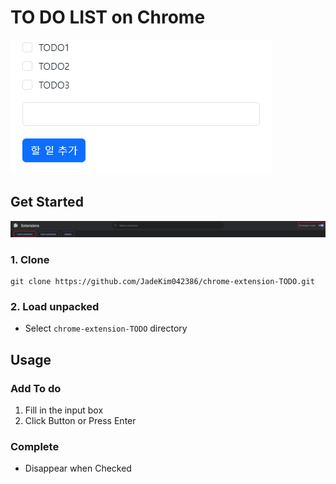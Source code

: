 # TO DO LIST on Chrome

![](images/screenshot.PNG)


## Get Started

![](images/screenshot_2.png)

### 1. Clone

```
git clone https://github.com/JadeKim042386/chrome-extension-TODO.git
```

### 2. Load unpacked

- Select `chrome-extension-TODO` directory

## Usage

### Add To do

1. Fill in the input box
2. Click Button or Press Enter

### Complete

- Disappear when Checked
